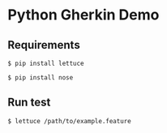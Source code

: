 Python Gherkin Demo
============

## Requirements
    $ pip install lettuce
    
    $ pip install nose
    
## Run test
    $ lettuce /path/to/example.feature
